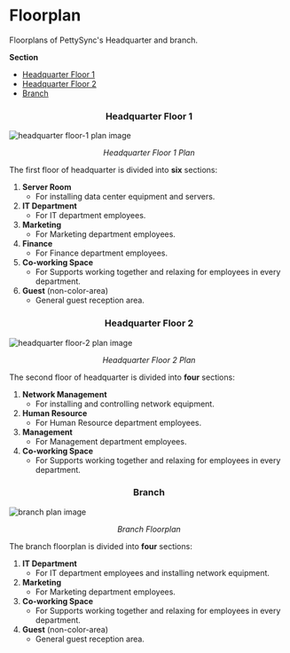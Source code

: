 # Floorplan

Floorplans of PettySync's Headquarter and branch.

<div class="warning">

**Section**

- [Headquarter Floor 1](#headquarter-floor-1)
- [Headquarter Floor 2](#headquarter-floor-2)
- [Branch](#branch)

</div>

### <p style="text-align: center; italic;">Headquarter Floor 1</p>
![headquarter floor-1 plan image](../../images/floorplan/HQ1-Sectioned.png)
*<p style="text-align: center;">Headquarter Floor 1 Plan</p>*

The first floor of headquarter is divided into **six** sections:
1. **Server Room**
    - For installing data center equipment and servers. 
2. **IT Department**
    - For IT department employees.
3. **Marketing**
    - For Marketing department employees.
4. **Finance**
    - For Finance department employees.
5. **Co-working Space**
    - For Supports working together and relaxing for employees in every department.
6. **Guest** (non-color-area)
    - General guest reception area.

### <p style="text-align: center; italic;">Headquarter Floor 2</p>
![headquarter floor-2 plan image](../../images/floorplan/HQ2-Sectioned.png)
*<p style="text-align: center;">Headquarter Floor 2 Plan</p>*

The second floor of headquarter is divided into **four** sections:
1. **Network Management**
    - For installing and controlling network equipment.
2. **Human Resource**
    - For Human Resource department employees.
3. **Management**
    - For Management department employees.
4. **Co-working Space**
    - For Supports working together and relaxing for employees in every department.

### <p style="text-align: center; italic;">Branch</p>
![branch plan image](../../images/floorplan/BR-Sectioned.png)
*<p style="text-align: center;">Branch Floorplan</p>*

The branch floorplan is divided into **four** sections:
1. **IT Department**
    - For IT department employees and installing network equipment.
2. **Marketing**
    - For Marketing department employees.
3. **Co-working Space**
    - For Supports working together and relaxing for employees in every department.
4. **Guest** (non-color-area)
    - General guest reception area.
